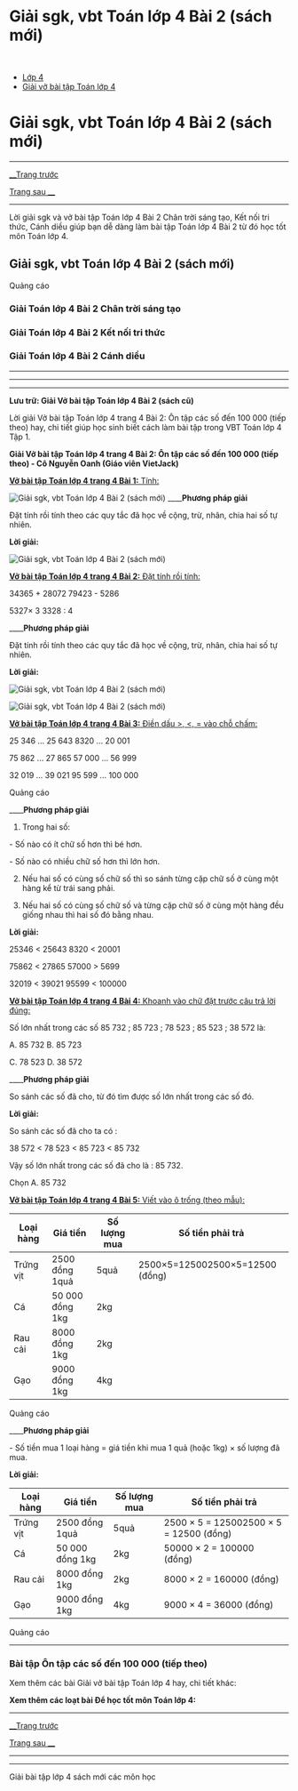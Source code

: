 # Giải sgk, vbt Toán lớp 4 Bài 2 (sách mới)

﻿

  * [Lớp 4](https://vietjack.com/series/lop-4.jsp)
  * [Giải vở bài tập Toán lớp 4](https://vietjack.com/giai-vo-bai-tap-toan-4/index.jsp)



# Giải sgk, vbt Toán lớp 4 Bài 2 (sách mới)

* * *

[__Trang trước](https://vietjack.com/giai-vo-bai-tap-toan-4/bai-1-on-tap-cac-so-den-100000.jsp)

[Trang sau __](https://vietjack.com/giai-vo-bai-tap-toan-4/bai-3-on-tap-cac-so-den-100000-tiep-theo.jsp)

* * *

Lời giải sgk và vở bài tập Toán lớp 4 Bài 2 Chân trời sáng tạo, Kết nối tri thức, Cánh diều giúp bạn dễ dàng làm bài tập Toán lớp 4 Bài 2 từ đó học tốt môn Toán lớp 4.

## Giải sgk, vbt Toán lớp 4 Bài 2 (sách mới)

Quảng cáo

### **Giải Toán lớp 4 Bài 2 Chân trời sáng tạo**

### **Giải Toán lớp 4 Bài 2 Kết nối tri thức**

### **Giải Toán lớp 4 Bài 2 Cánh diều**

* * *

* * *

* * *

**Lưu trữ: Giải Vở bài tập Toán lớp 4 Bài 2 (sách cũ)**

Lời giải Vở bài tập Toán lớp 4 trang 4 Bài 2: Ôn tập các số đến 100 000 (tiếp theo) hay, chi tiết giúp học sinh biết cách làm bài tập trong VBT Toán lớp 4 Tập 1.

**Giải Vở bài tập Toán lớp 4 trang 4 Bài 2: Ôn tập các số đến 100 000 (tiếp theo) - Cô Nguyễn Oanh (Giáo viên VietJack)**

[**Vở bài tập Toán lớp 4 trang 4 Bài 1:** Tính: ](https://vietjack.com/giai-vo-bai-tap-toan-4/bai-1-trang-4-vbt-toan-4-tap-1.jsp)

![Giải sgk, vbt Toán lớp 4 Bài 2 \(sách mới\)](https://vietjack.com/giai-vo-bai-tap-toan-4/images/bai-1-trang-4-vbt-toan-4-tap-1.PNG) ____**Phương pháp giải**

Đặt tính rồi tính theo các quy tắc đã học về cộng, trừ, nhân, chia hai số tự nhiên. 

**Lời giải:**

![Giải sgk, vbt Toán lớp 4 Bài 2 \(sách mới\)](https://vietjack.com/giai-vo-bai-tap-toan-4/images/2022-bai-1-trang-4-vbt-toan-4-tap-1-sua2022.PNG)

[**Vở bài tập Toán lớp 4 trang 4 Bài 2:** Đặt tính rồi tính: ](https://vietjack.com/giai-vo-bai-tap-toan-4/bai-2-trang-4-vbt-toan-4-tap-1.jsp)

34365 + 28072 79423 - 5286

5327× 3 3328 : 4

____**Phương pháp giải**

Đặt tính rồi tính theo các quy tắc đã học về cộng, trừ, nhân, chia hai số tự nhiên. 

**Lời giải:**

![Giải sgk, vbt Toán lớp 4 Bài 2 \(sách mới\)](https://vietjack.com/giai-vo-bai-tap-toan-4/images/2022-bai-2-trang-4-vbt-toan-4-tap-1-sua2022.PNG)

![Giải sgk, vbt Toán lớp 4 Bài 2 \(sách mới\)](https://vietjack.com/giai-vo-bai-tap-toan-4/images/2022-bai-2-trang-4-vbt-toan-4-tap-1-1-sua2022.PNG)

[**Vở bài tập Toán lớp 4 trang 4 Bài 3:** Điền dấu >, <, = vào chỗ chấm: ](https://vietjack.com/giai-vo-bai-tap-toan-4/bai-3-trang-4-vbt-toan-4-tap-1.jsp)

25 346 ... 25 643 8320 ... 20 001

75 862 ... 27 865 57 000 ... 56 999

32 019 ... 39 021 95 599 ... 100 000

Quảng cáo

____**Phương pháp giải**

1) Trong hai số:

\- Số nào có ít chữ số hơn thì bé hơn. 

\- Số nào có nhiều chữ số hơn thì lớn hơn.

2) Nếu hai số có cùng số chữ số thì so sánh từng cặp chữ số ở cùng một hàng kể từ trái sang phải. 

3) Nếu hai số có cùng số chữ số và từng cặp chữ số ở cùng một hàng đều giống nhau thì hai số đó bằng nhau. 

**Lời giải:**

25346 < 25643 8320 < 20001

75862 < 27865 57000 > 5699

32019 < 39021 95599 < 100000

[**Vở bài tập Toán lớp 4 trang 4 Bài 4:** Khoanh vào chữ đặt trước câu trả lời đúng: ](https://vietjack.com/giai-vo-bai-tap-toan-4/bai-4-trang-4-vbt-toan-4-tap-1.jsp)

Số lớn nhất trong các số 85 732 ; 85 723 ; 78 523 ; 85 523 ; 38 572 là:

A. 85 732 B. 85 723 

C. 78 523 D. 38 572

____**Phương pháp giải**

So sánh các số đã cho, từ đó tìm được số lớn nhất trong các số đó. 

**Lời giải:**

So sánh các số đã cho ta có : 

38 572 < 78 523 < 85 723 < 85 732

Vậy số lớn nhất trong các số đã cho là : 85 732.

Chọn A. 85 732

[**Vở bài tập Toán lớp 4 trang 4 Bài 5:** Viết vào ô trống (theo mẫu): ](https://vietjack.com/giai-vo-bai-tap-toan-4/bai-5-trang-4-vbt-toan-4-tap-1.jsp)

Loại hàng | Giá tiền | Số lượng mua | Số tiền phải trả  
---|---|---|---  
Trứng vịt | 2500 đồng 1quả | 5quả |  2500×5=125002500×5=12500 (đồng)  
Cá | 50 000 đồng 1kg | 2kg |   
Rau cải | 8000 đồng 1kg | 2kg |   
Gạo | 9000 đồng 1kg | 4kg |   
  
Quảng cáo

____**Phương pháp giải**

\- Số tiền mua 1 loại hàng = giá tiền khi mua 1 quả (hoặc 1kg) × số lượng đã mua.

**Lời giải:**

Loại hàng | Giá tiền | Số lượng mua | Số tiền phải trả  
---|---|---|---  
Trứng vịt | 2500 đồng 1quả | 5quả |  2500 × 5 = 125002500 × 5 = 12500 (đồng)  
Cá | 50 000 đồng 1kg | 2kg | 50000 × 2 = 100000 (đồng)  
Rau cải | 8000 đồng 1kg | 2kg | 8000 × 2 = 160000 (đồng)  
Gạo | 9000 đồng 1kg | 4kg | 9000 × 4 = 36000 (đồng)  
  
Quảng cáo

* * *

### **Bài tập Ôn tập các số đến 100 000 (tiếp theo)**

Xem thêm các bài Giải vở bài tập Toán lớp 4 hay, chi tiết khác:

**Xem thêm các loạt bài Để học tốt môn Toán lớp 4:**

* * *

[__Trang trước](https://vietjack.com/giai-vo-bai-tap-toan-4/bai-1-on-tap-cac-so-den-100000.jsp)

[Trang sau __](https://vietjack.com/giai-vo-bai-tap-toan-4/bai-3-on-tap-cac-so-den-100000-tiep-theo.jsp)

* * *

* * *

Giải bài tập lớp 4 sách mới các môn học
